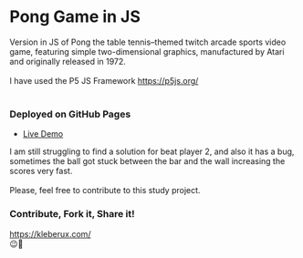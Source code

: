 # Pong Game in JS
Version in JS of Pong the table tennis–themed twitch arcade sports video game, featuring simple two-dimensional graphics, manufactured by Atari and originally released in 1972.
<br>
<br>
I have used the P5 JS Framework https://p5js.org/
<br>
<br>

### Deployed on GitHub Pages
- [Live Demo](https://kleber-smartdev.github.io/Pong-Game/)

I am still struggling to find a solution for beat player 2, and also it has a bug, sometimes the ball got stuck between the bar and the wall increasing the scores very fast.
<br>
<br>
Please, feel free to contribute to this study project.

### Contribute, Fork it, Share it!
https://kleberux.com/
<br>
😉🚀
